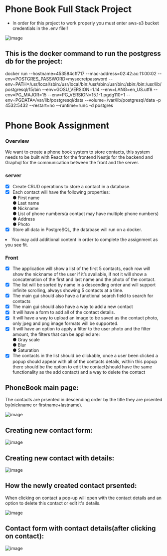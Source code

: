 # Phone Book Full Stack Project

 - In order for this project to work properly you must enter aws-s3 bucket credentials in the .env file!! 

![image](https://user-images.githubusercontent.com/108211384/203539794-dfde3433-2eae-41cb-8179-dbb9571aa5e8.png)

## This is the docker command to run the postgress db for the project:
docker run --hostname=453584cff717 --mac-address=02:42:ac:11:00:02 --env=POSTGRES_PASSWORD=mysecretpassword --env=PATH=/usr/local/sbin:/usr/local/bin:/usr/sbin:/usr/bin:/sbin:/bin:/usr/lib/postgresql/15/bin --env=GOSU_VERSION=1.14 --env=LANG=en_US.utf8 --env=PG_MAJOR=15 --env=PG_VERSION=15.1-1.pgdg110+1 --env=PGDATA=/var/lib/postgresql/data --volume=/var/lib/postgresql/data -p 4532:5432 --restart=no --runtime=runc -d postgres

# Phone Book Assignment

### Overview
We want to create a phone book system to store contacts, this system needs to be built with React for the frontend
Nestjs for the backend and Graphql for the communication between the front and the server.

### server
- [x] Create CRUD operations to store a contact in a database.
- [x] Each contact will have the following properties:
  <li> ● First name
  <li> ● Last name
  <li>● Nickname
  <li> ● List of phone numbers(a contact may have multiple phone numbers)
  <li>● Address
  <li> ● Photo
- [x] Store all data in PostgreSQL, the database will run on a docker.
<li> You may add additional content in order to complete the assignment as you see fit.

### Front
- [x]  The application will show a list of the first 5 contacts, each row will show the nickname of the user if
it’s available, if not it will show a concatenation of the first and last name and the photo of the
contact.
- [x] The list will be sorted by name in a descending order and will support infinite scrolling, always
showing 5 contacts at a time.
- [x] The main gui should also have a functional search field to search for contacts
- [x] The main gui should also have a way to add a new contact
- [x] It will have a form to add all of the contact details.
- [x] It will have a way to upload an image to be saved as the contact photo, only jpeg and png
image formats will be supported.
- [x] It will have an option to apply a filter to the user photo and the filter amount, the filters that
can be applied are:
  <li>  ●  Gray scale
  <li>  ●  Blur
  <li>  ●  Saturation
- [x] The contacts in the list should be clickable, once a user been clicked a popup should appear with
all of the contacts details, within this popup there should be the option to edit the contact(should
have the same functionality as the add contact) and a way to delete the contact

## PhoneBook main page:
The contacts are prsented in descending order by the title they are prsented by(nickname or firstname+lastname).

![image](https://user-images.githubusercontent.com/108211384/203537358-a68dd29c-df2d-4b74-9fe8-853620e56b56.png)

## Creating new contact form:
![image](https://user-images.githubusercontent.com/108211384/203536558-47ad4580-9089-4483-abaf-4ce383bec5a8.png)

## Creating new contact with details:
![image](https://user-images.githubusercontent.com/108211384/203536467-727e222a-e4f2-4892-9e4a-753751d96274.png)


## How the newly created contact prsented:
When clicking on contact a pop-up will open with the contact details and an option to delete this contact or edit it's details.

![image](https://user-images.githubusercontent.com/108211384/203536492-34cd7844-a632-4363-a9bc-3a67e53a0d4a.png)


## Contact form with contact details(after clicking on contact):

![image](https://user-images.githubusercontent.com/108211384/203536616-9897d234-3b96-4e13-b8f2-451f7c112dde.png)


